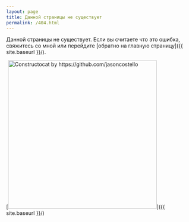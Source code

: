 ```yaml
---
layout: page
title: Данной страницы не существует
permalink: /404.html
---
```


Данной страницы не существует. Если вы считаете что это ошибка, свяжитесь со мной или перейдите [обратно на главную страницу]({{ site.baseurl }}/).

[<img src="{{ site.baseurl }}/images/404.jpg" alt="Constructocat by https://github.com/jasoncostello" style="width: 400px;"/>]({{ site.baseurl }}/)
